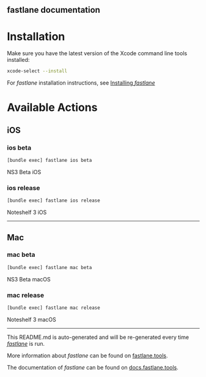 fastlane documentation
----

# Installation

Make sure you have the latest version of the Xcode command line tools installed:

```sh
xcode-select --install
```

For _fastlane_ installation instructions, see [Installing _fastlane_](https://docs.fastlane.tools/#installing-fastlane)

# Available Actions

## iOS

### ios beta

```sh
[bundle exec] fastlane ios beta
```

NS3 Beta iOS

### ios release

```sh
[bundle exec] fastlane ios release
```

Noteshelf 3 iOS

----


## Mac

### mac beta

```sh
[bundle exec] fastlane mac beta
```

NS3 Beta macOS

### mac release

```sh
[bundle exec] fastlane mac release
```

Noteshelf 3 macOS

----

This README.md is auto-generated and will be re-generated every time [_fastlane_](https://fastlane.tools) is run.

More information about _fastlane_ can be found on [fastlane.tools](https://fastlane.tools).

The documentation of _fastlane_ can be found on [docs.fastlane.tools](https://docs.fastlane.tools).
